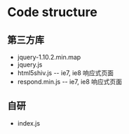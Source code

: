 Code structure
==============

第三方库
--------

- jquery-1.10.2.min.map
- jquery.js
- html5shiv.js -- ie7, ie8 响应式页面
- respond.min.js -- ie7, ie8 响应式页面

自研
----

- index.js
